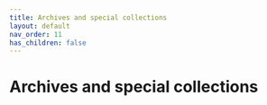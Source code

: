 ```yaml
---
title: Archives and special collections
layout: default
nav_order: 11
has_children: false
---
```


# Archives and special collections
